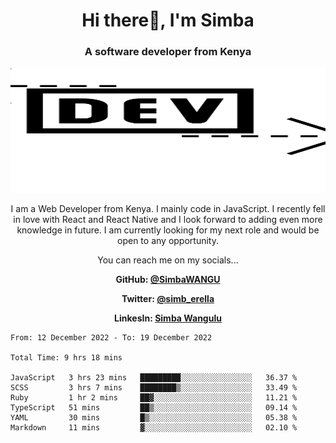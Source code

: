 
<h1 align="center"> Hi there👋, I'm Simba</h1>
<h3 align="center">A software developer from Kenya</h3>

<img src="/arrow-svgrepo-com.svg" margin="auto" width="100%" height="200px">


<p align="center">I am a Web Developer from Kenya. I mainly code in JavaScript. I recently fell in love with React and React Native and I look forward to adding even more knowledge in future. I am currently looking for my next role and would be open to any opportunity.</p>

<p align="center">You can reach me on my socials... </p>

<div align="center">

__<p>  GitHub: [@SimbaWANGU](https://github.com/SimbaWANGU)__  </p>
__<p> Twitter: [@simb_erella](https://twitter.com/simb_erella)__ </p>
__<p> LinkesIn: [Simba Wangulu](https://www.linkedin.com/in/simba-wangulu/)__ </p>

</div>

<!--START_SECTION:waka-->

```text
From: 12 December 2022 - To: 19 December 2022

Total Time: 9 hrs 18 mins

JavaScript   3 hrs 23 mins   █████████░░░░░░░░░░░░░░░░   36.37 %
SCSS         3 hrs 7 mins    ████████▒░░░░░░░░░░░░░░░░   33.49 %
Ruby         1 hr 2 mins     ██▓░░░░░░░░░░░░░░░░░░░░░░   11.21 %
TypeScript   51 mins         ██▒░░░░░░░░░░░░░░░░░░░░░░   09.14 %
YAML         30 mins         █▒░░░░░░░░░░░░░░░░░░░░░░░   05.38 %
Markdown     11 mins         ▓░░░░░░░░░░░░░░░░░░░░░░░░   02.10 %
```

<!--END_SECTION:waka-->
